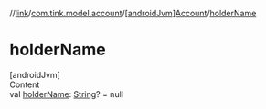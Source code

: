 //[link](../../index.md)/[com.tink.model.account](../index.md)/[[androidJvm]Account](index.md)/[holderName](holder-name.md)



# holderName  
[androidJvm]  
Content  
val [holderName](holder-name.md): [String](https://kotlinlang.org/api/latest/jvm/stdlib/kotlin/-string/index.html)? = null  



